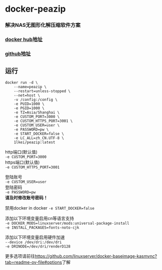 # docker-peazip

### 解决NAS无图形化解压缩软件方案

### [docker hub地址](https://hub.docker.com/r/1lkei/peazip)
### [github地址](https://github.com/1lkei/docker-peazip)

## 运行
```
docker run -d \
    --name=peazip \
    --restart=unless-stopped \
    --net=host \
    -v /config:/config \
    -e PUID=1000 \
    -e PGID=1000 \
    -e TZ=Asia/Shanghai \
    -e CUSTOM_PORT=3000 \
    -e CUSTOM_HTTPS_PORT=3001 \
    -e CUSTOM_USER=user \
    -e PASSWORD=pw \
    -e START_DOCKER=false \
    -e LC_ALL=zh_CN.UTF-8 \
    1lkei/peazip:latest
```
http端口(默认值)  
`-e CUSTOM_PORT=3000`  
https端口(默认值)  
`-e CUSTOM_HTTPS_PORT=3001`

登陆账号  
`-e CUSTOM_USER=user`  
登陆密码  
`-e PASSWORD=pw`  
**请及时修改账号密码！**

禁用docker in docker
`-e START_DOCKER=false`

添加以下环境变量启用cn等语言支持  
`-e DOCKER_MODS=linuxserver/mods:universal-package-install`  
`-e INSTALL_PACKAGES=fonts-noto-cjk`

添加以下环境变量启用硬件加速  
`--device /dev/dri:/dev/dri`  
`-e DRINODE=/dev/dri/renderD128`

更多选项请前往<https://github.com/linuxserver/docker-baseimage-kasmvnc?tab=readme-ov-file#options>了解